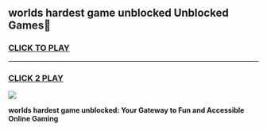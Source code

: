 
## worlds hardest game unblocked Unblocked Games👋
<h3>
<a href="https://premium.freeplayer.one?title=worlds_hardest_game_unblocked&ref=16F">CLICK TO PLAY</a></h3>
<hr>

<h3>
<a href="https://premium.freeplayer.one?title=worlds_hardest_game_unblocked&ref=16F">CLICK 2 PLAY</a>
  
</h3>

<a href="https://premium.freeplayer.one?title=worlds_hardest_game_unblocked&ref=16F/"><img src="https://clearcache.store/games.png"></a>


**worlds hardest game unblocked: Your Gateway to Fun and Accessible Online Gaming**
